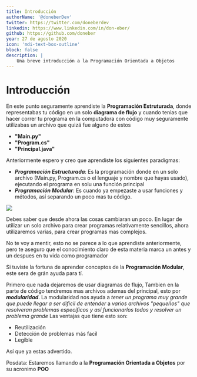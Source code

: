 ```yaml
---
title: Introducción
authorName: '@doneberDev'
twitter: https://twitter.com/doneberdev
linkedin: https://www.linkedin.com/in/don-eber/
github: https://github.com/doneber
year: 27 de agosto 2020
icon: 'mdi-text-box-outline'
block: false
description: |
    Una breve introducción a la Programación Orientada a Objetos
---
```



# Introducción

En este punto seguramente aprendiste la **Programación Estruturada**, donde representabas tu código en un solo **diagrama de flujo** y cuando tenias que hacer correr tu programa en la computadora con código muy seguramente utilizabas un archivo que quizá fue alguno de estos 
- **"Main.py"**
- **"Program.cs"**
- **"Principal.java"**

Anteriormente espero y creo que aprendiste los siguientes paradigmas:

- ***Programación Estructurada***: Es la programación donde en un solo archivo (Main.py, Program.cs o el lenguaje y nombre que hayas usado), ejecutando el programa en solu una función principal
- ***Programación Modular***: Es cuando ya empezaste a usar funciones y métodos, así separando un poco mas tu código.

![](https://elmundodelabogado.com/media/zoo/images/Posiciones_Teoria_de_la_Prueba_Informatica_ded5f6a5681b8ddc5296297f98269dfa.jpg)


Debes saber que desde ahora las cosas cambiaran un poco. En lugar de utilizar un solo archivo para crear programas relativamente sencillos, ahora utilizaremos varias, para crear programas mas complejos. 

No te voy a mentir, esto no se parece a lo que aprendiste anteriormente, pero te aseguro que el conocimiento claro de esta materia marca un antes y un despues en tu vida como programador

Si tuviste la fortuna de aprender conceptos de la **Programación Modular**, este sera de grán ayuda para tí.

Primero que nada dejaremos de usar diagramas de flujo, Tambien  en la parte de código tendremos mas archivos ademas del principal, esto por ***modularidad***. 
La modularidad nos ayuda a *tener un programa muy grande que puede llegar a ser dificil de entender* a  *varios archivos "pequeños" que resolveran problemas especificos y así funcionarlos todos y resolver un problema grande*
Las ventajas que tiene esto son:
- Reutilización
- Detección de problemas más facil
- Legible

Así que ya estas advertido.


Posdata:
Estaremos llamando a la **Programación Orientada a Objetos** por su acronimo **POO**

